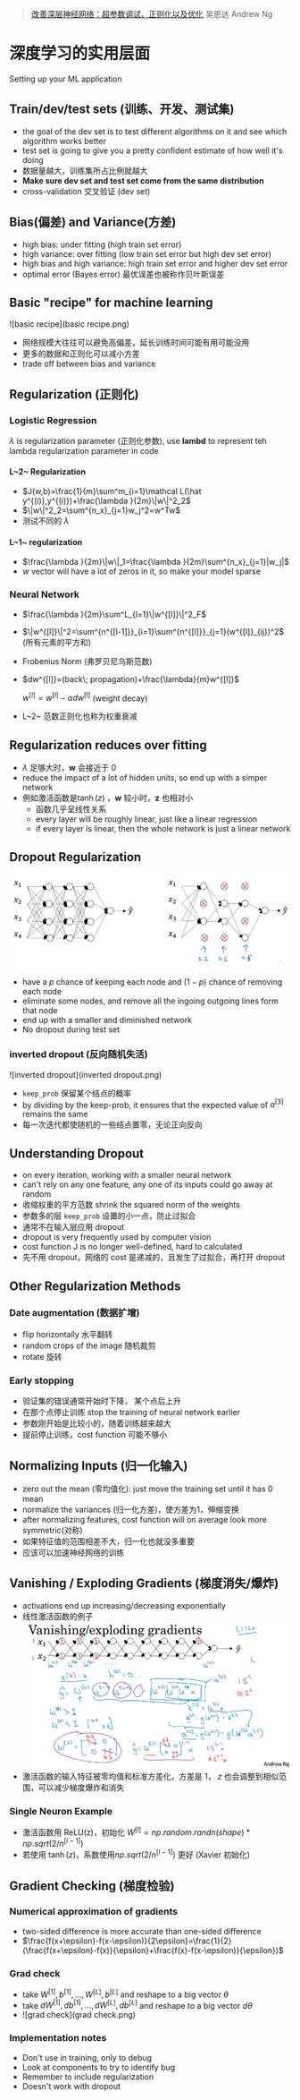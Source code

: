 > [改善深层神经网络：超参数调试、正则化以及优化](http://mooc.study.163.com/course/2001281003)
> 吴恩达 Andrew Ng

# 深度学习的实用层面

Setting up your ML application

## Train/dev/test sets (训练、开发、测试集)

- the goal of the dev set is to test different algorithms on it and see which algorithm works better
- test set is going to give you a pretty confident estimate of how well it's doing
- 数据量越大，训练集所占比例就越大
- **Make sure dev set and test set come from the same distribution** 
- cross-validation 交叉验证 (dev set)

## Bias(偏差) and Variance(方差)

- high bias: under fitting (high train set error)
- high variance: over fitting (low train set error but high dev set error)
- high bias and high variance: high train set error and higher dev set error
- optimal error (Bayes error) 最优误差也被称作贝叶斯误差

## Basic "recipe" for machine learning

![basic recipe](basic recipe.png)

- 网络规模大往往可以避免高偏差，延长训练时间可能有用可能没用
- 更多的数据和正则化可以减小方差
- trade off between bias and variance

## Regularization (正则化)

### Logistic Regression

$\lambda$ is regularization parameter (正则化参数), use **lambd** to represent teh lambda regularization parameter in code

#### L~2~ Regularization

- $J(w,b)=\frac{1}{m}\sum^m_{i=1}\mathcal L(\hat y^{(i)},y^{(i)})+\frac{\lambda }{2m}\|w\|^2_2$ 
- $\|w\|^2_2=\sum^{n_x}_{j=1}w_j^2=w^Tw$  
- 测试不同的 $\lambda$ 

#### L~1~ regularization

-  $\frac{\lambda }{2m}\|w\|_1=\frac{\lambda }{2m}\sum^{n_x}_{j=1}|w_j|$ 
-  $w$ vector will have a lot of zeros in it, so make your model sparse

### Neural Network

- $\frac{\lambda }{2m}\sum^L_{l=1}\|w^{[l]}\|^2_F$ 

- $\|w^{[l]}\|^2=\sum^{n^{[l-1]}}_{i=1}\sum^{n^{[l]}}_{j=1}(w^{[l]}_{ij})^2$ (所有元素的平方和)

- Frobenius Norm (弗罗贝尼乌斯范数)

- $dw^{[l]}=(back\; propagation)+\frac{\lambda}{m}w^{[l]}$ 

  $w^{[l]}=w^{[l]}-\alpha dw^{[l]}$ (weight decay)

- L~2~ 范数正则化也称为权重衰减

## Regularization reduces over fitting

- $\lambda$ 足够大时，$\mathbf w$ 会接近于 0 
- reduce the impact of a lot of hidden units, so end up with a simper network
- 例如激活函数是$\tanh (z)$ ，$\mathbf w$ 较小时，$\mathbf z$ 也相对小
  - 函数几乎呈线性关系
  - every layer will be roughly linear, just like a linear regression
  - if every layer is linear, then the whole network is just a linear network


## Dropout Regularization

![dropout](dropout.png)

- have a $p$ chance of keeping each node and $(1-p)$ chance of removing each node 
- eliminate some nodes, and remove all the ingoing outgoing lines form that node
- end up with a smaller and diminished network
- No dropout during test set

### inverted dropout (反向随机失活)

![inverted dropout](inverted dropout.png)

- `keep_prob` 保留某个结点的概率
- by dividing by the keep-prob, it ensures that the expected value of $a^{[3]}$ remains the same
- 每一次迭代都使随机的一些结点置零，无论正向反向

## Understanding Dropout

- on every iteration, working with a smaller neural network
- can't rely on any one feature, any one of its inputs could go away at random
- 收缩权重的平方范数 shrink the squared norm of the weights
- 参数多的层 `keep_prob` 设置的小一点，防止过拟合
- 通常不在输入层应用 dropout
- dropout is very frequently used by computer vision
- cost function J is no longer well-defined, hard to calculated
- 先不用 dropout，网络的 cost 是递减的，且发生了过拟合，再打开 dropout


## Other Regularization Methods

### Date augmentation (数据扩增)

- flip horizontally 水平翻转
- random crops of the image 随机裁剪
- rotate 旋转

### Early stopping

- 验证集的错误通常开始时下降， 某个点后上升
- 在那个点停止训练 stop the training of neural network earlier
- 参数刚开始是比较小的，随着训练越来越大
- 提前停止训练，cost function 可能不够小

## Normalizing Inputs (归一化输入)

- zero out the mean (零均值化): just move the training set until it has 0 mean
- normalize the variances (归一化方差)，使方差为1，伸缩变换
- after normalizing features, cost function will on average look more symmetric(对称)
- 如果特征值的范围相差不大，归一化也就没多重要
- 应该可以加速神经网络的训练


## Vanishing / Exploding Gradients (梯度消失/爆炸)

- activations end up increasing/decreasing exponentially
- 线性激活函数的例子
  ![梯度消失爆炸](梯度消失爆炸.png)
- 激活函数的输入特征被零均值和标准方差化，方差是 1， 𝑧 也会调整到相似范围，可以减少梯度爆炸和消失

### Single Neuron Example

- 激活函数用 ReLU(z)，初始化 $W^{[l]} = np.random.randn(shape) * np.sqrt(2 / n^{[l-1]} )$ 
- 若使用 $\tanh(z)$，系数使用$np.sqrt(2 / n^{[l-1]} )$ 更好 (Xavier 初始化)


## Gradient Checking (梯度检验)

### Numerical approximation of gradients

- two-sided difference is more accurate than one-sided difference
- $\frac{f(x+\epsilon)-f(x-\epsilon)}{2\epsilon}=\frac{1}{2}(\frac{f(x+\epsilon)-f(x)}{\epsilon}+\frac{f(x)-f(x-\epsilon)}{\epsilon})$ 

### Grad check

- take $W^{[1]},b^{[1]},...,W^{[L]},b^{[L]}$ and reshape to a big vector $\theta$ 
- take $dW^{[1]},db^{[1]},...,dW^{[L]},db^{[L]}$ and reshape to a big vector $d\theta$ 
- ![grad check](grad check.png)

### Implementation notes

- Don't use in training, only to debug
- Look at components to try to identify bug
- Remember to include regularization
- Doesn't work with dropout






